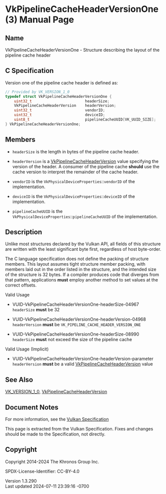 # VkPipelineCacheHeaderVersionOne(3) Manual Page

## Name

VkPipelineCacheHeaderVersionOne - Structure describing the layout of the
pipeline cache header



## <a href="#_c_specification" class="anchor"></a>C Specification

Version one of the pipeline cache header is defined as:

``` c
// Provided by VK_VERSION_1_0
typedef struct VkPipelineCacheHeaderVersionOne {
    uint32_t                        headerSize;
    VkPipelineCacheHeaderVersion    headerVersion;
    uint32_t                        vendorID;
    uint32_t                        deviceID;
    uint8_t                         pipelineCacheUUID[VK_UUID_SIZE];
} VkPipelineCacheHeaderVersionOne;
```

## <a href="#_members" class="anchor"></a>Members

- `headerSize` is the length in bytes of the pipeline cache header.

- `headerVersion` is a
  [VkPipelineCacheHeaderVersion](https://registry.khronos.org/vulkan/specs/1.3-extensions/man/html/VkPipelineCacheHeaderVersion.html)
  value specifying the version of the header. A consumer of the pipeline
  cache **should** use the cache version to interpret the remainder of
  the cache header.

- `vendorID` is the `VkPhysicalDeviceProperties`::`vendorID` of the
  implementation.

- `deviceID` is the `VkPhysicalDeviceProperties`::`deviceID` of the
  implementation.

- `pipelineCacheUUID` is the
  `VkPhysicalDeviceProperties`::`pipelineCacheUUID` of the
  implementation.

## <a href="#_description" class="anchor"></a>Description

Unlike most structures declared by the Vulkan API, all fields of this
structure are written with the least significant byte first, regardless
of host byte-order.

The C language specification does not define the packing of structure
members. This layout assumes tight structure member packing, with
members laid out in the order listed in the structure, and the intended
size of the structure is 32 bytes. If a compiler produces code that
diverges from that pattern, applications **must** employ another method
to set values at the correct offsets.

Valid Usage

- <a href="#VUID-VkPipelineCacheHeaderVersionOne-headerSize-04967"
  id="VUID-VkPipelineCacheHeaderVersionOne-headerSize-04967"></a>
  VUID-VkPipelineCacheHeaderVersionOne-headerSize-04967  
  `headerSize` **must** be 32

- <a href="#VUID-VkPipelineCacheHeaderVersionOne-headerVersion-04968"
  id="VUID-VkPipelineCacheHeaderVersionOne-headerVersion-04968"></a>
  VUID-VkPipelineCacheHeaderVersionOne-headerVersion-04968  
  `headerVersion` **must** be `VK_PIPELINE_CACHE_HEADER_VERSION_ONE`

- <a href="#VUID-VkPipelineCacheHeaderVersionOne-headerSize-08990"
  id="VUID-VkPipelineCacheHeaderVersionOne-headerSize-08990"></a>
  VUID-VkPipelineCacheHeaderVersionOne-headerSize-08990  
  `headerSize` **must** not exceed the size of the pipeline cache

Valid Usage (Implicit)

- <a href="#VUID-VkPipelineCacheHeaderVersionOne-headerVersion-parameter"
  id="VUID-VkPipelineCacheHeaderVersionOne-headerVersion-parameter"></a>
  VUID-VkPipelineCacheHeaderVersionOne-headerVersion-parameter  
  `headerVersion` **must** be a valid
  [VkPipelineCacheHeaderVersion](https://registry.khronos.org/vulkan/specs/1.3-extensions/man/html/VkPipelineCacheHeaderVersion.html)
  value

## <a href="#_see_also" class="anchor"></a>See Also

[VK_VERSION_1_0](https://registry.khronos.org/vulkan/specs/1.3-extensions/man/html/VK_VERSION_1_0.html),
[VkPipelineCacheHeaderVersion](https://registry.khronos.org/vulkan/specs/1.3-extensions/man/html/VkPipelineCacheHeaderVersion.html)

## <a href="#_document_notes" class="anchor"></a>Document Notes

For more information, see the <a
href="https://registry.khronos.org/vulkan/specs/1.3-extensions/html/vkspec.html#VkPipelineCacheHeaderVersionOne"
target="_blank" rel="noopener">Vulkan Specification</a>

This page is extracted from the Vulkan Specification. Fixes and changes
should be made to the Specification, not directly.

## <a href="#_copyright" class="anchor"></a>Copyright

Copyright 2014-2024 The Khronos Group Inc.

SPDX-License-Identifier: CC-BY-4.0

Version 1.3.290  
Last updated 2024-07-11 23:39:16 -0700
